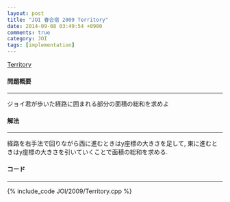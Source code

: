 ```yaml
---
layout: post
title: "JOI 春合宿 2009 Territory"
date: 2014-09-08 03:49:54 +0900
comments: true
category: JOI
tags: [implementation]
---
```


[Territory](http://joisc2009.contest.atcoder.jp/tasks/joisc2009_territory)

#### 問題概要

****

ジョイ君が歩いた経路に囲まれる部分の面積の総和を求めよ

#### 解法

****

経路を右手法で回りながら西に進むときはy座標の大きさを足して, 東に進むときはy座標の大きさを引いていくことで面積の総和を求める.  

#### コード

****

{% include_code JOI/2009/Territory.cpp %}
